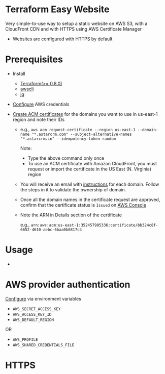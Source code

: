 # Terraform Easy Website
Very simple-to-use way to setup a static website on AWS S3, with a CloudFront CDN and with HTTPS using AWS Certificate Manager

* Websites are configured with HTTPS by default

# Prerequisites
* Install 
  * [Terraform(>= 0.8.0)](https://www.terraform.io/intro/getting-started/install.html)
  * [awscli](https://aws.amazon.com/cli/)
  * [jq](https://stedolan.github.io/jq/)

* [Configure](#aws-provider-authentication) AWS credentials
* [Create ACM certificates](https://docs.aws.amazon.com/acm/latest/userguide/gs-acm-request.html) for the domains you want to use in us-east-1 region and note their IDs 
  *  e.g., `aws acm request-certificate --region us-east-1 --domain-name "*.astarcrm.com" --subject-alternative-names "*.astarcrm.in" --idempotency-token random`
  
      Note: 
      * Type the above command only once
      * To use an ACM certificate with Amazon CloudFront, you must request or import the certificate in the US East (N. Virginia) region
  * You will receive an email with [instructions](https://docs.aws.amazon.com/acm/latest/userguide/gs-acm-validate.html) for each domain. Follow the steps in it to validate the ownership of domain.
  * Once all the domain names in the certificate request are approved, confirm that the certificate status is `Issued` on [AWS Console](https://console.aws.amazon.com/acm/home?region=us-east-1)
  * Note the ARN in Details section of the certificate 
  
      e.g., `arn:aws:acm:us-east-1:352457905336:certificate/bb324c8f-6652-4610-aebc-6baa0b6817c4`

# Usage
*

# AWS provider authentication
[Configure](https://www.terraform.io/docs/providers/aws/#authentication) via environment variables
* `AWS_SECRET_ACCESS_KEY`
* `AWS_ACCESS_KEY_ID`
* `AWS_DEFAULT_REGION`

OR
* `AWS_PROFILE`
* `AWS_SHARED_CREDENTIALS_FILE `

# HTTPS 



